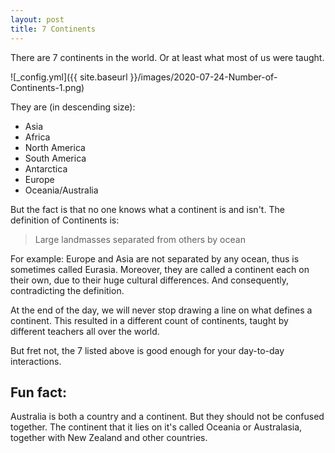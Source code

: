 ```yaml
---
layout: post
title: 7 Continents
---
```


There are 7 continents in the world. Or at least what most of us were taught.

![_config.yml]({{ site.baseurl }}/images/2020-07-24-Number-of-Continents-1.png)

They are (in descending size):

- Asia
- Africa
- North America
- South America
- Antarctica
- Europe
- Oceania/Australia

But the fact is that no one knows what a continent is and isn't. The definition of Continents is:

> Large landmasses separated from others by ocean

For example: Europe and Asia are not separated by any ocean, thus is sometimes called Eurasia. Moreover, they are called a continent each on their own, due to their huge cultural differences. And consequently, contradicting the definition.

At the end of the day, we will never stop drawing a line on what defines a continent. This resulted in a different count of continents, taught by different teachers all over the world.

But fret not, the 7 listed above is good enough for your day-to-day interactions.

## Fun fact:

Australia is both a country and a continent. But they should not be confused together. The continent that it lies on it's called Oceania or Australasia, together with New Zealand and other countries.
